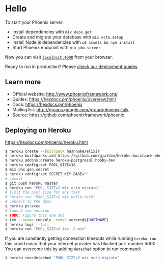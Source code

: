 # Hello

To start your Phoenix server:

  * Install dependencies with `mix deps.get`
  * Create and migrate your database with `mix ecto.setup`
  * Install Node.js dependencies with `cd assets && npm install`
  * Start Phoenix endpoint with `mix phx.server`

Now you can visit [`localhost:4000`](http://localhost:4000) from your browser.

Ready to run in production? Please [check our deployment guides](https://hexdocs.pm/phoenix/deployment.html).

## Learn more

  * Official website: http://www.phoenixframework.org/
  * Guides: https://hexdocs.pm/phoenix/overview.html
  * Docs: https://hexdocs.pm/phoenix
  * Mailing list: http://groups.google.com/group/phoenix-talk
  * Source: https://github.com/phoenixframework/phoenix

## Deploying on Heroku

https://hexdocs.pm/phoenix/heroku.html

```sh
$ heroku create --buildpack hashnuke/elixir
$ heroku buildpacks:add https://github.com/gjaldon/heroku-buildpack-phoenix-static.git
$ heroku addons:create heroku-postgresql:hobby-dev
$ heroku config:set POOL_SIZE=18
$ mix phx.gen.secret
$ heroku config:set SECRET_KEY_BASE=""
# commit
$ git push heroku master
$ heroku run "POOL_SIZE=2 mix ecto.migrate"
# limit the pool size for any task
# heroku run "POOL_SIZE=2 mix hello.task"
# connect to the dyno
$ heroku ps:exec
# launch iex session
# TODO: Figure this one out
$ iex --sname console -remsh server@${HOSTNAME}
$ heroku logs --tail
$ heroku run "POOL_SIZE=2 iex -S mix"
```

If you are constantly getting connection timeouts while running `heroku run` this could mean that your internet provider has blocked port number 5000. You can overcome this by adding `detached` option to run command:

```sh
$ heroku run:detached "POOL_SIZE=2 mix ecto.migrate"
```
